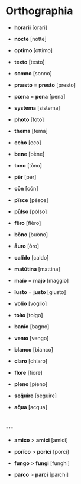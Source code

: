 # Orthographia

* **horarii** [orari]

* **nocte** [notte]
* **optimo** [ottimo]
* **texto** [testo]
* **somno** [sonno]

* **præsto** = **presto** [presto]
* **pœna** = **pena** [pena]
* **systema** [sistema]

* **photo** [foto]
* **thema** [tema]
* **echo** [eco]

* **bene** [bène]
* **tono** [tòno]

* **pēr** [pér]
* **cōn** [cón]

* **pïsce** [pésce]
* **půlso** [pólso]

* **fẽro** [fièro]
* **bõno** [buòno]

* **åuro** [òro]

* **calĭdo** [caldo]
* **matŭtina** [mattina]

* **maĭo** = **majo** [maggio]
* **ĭusto** = **justo** [giusto]

* **volĭo** [voglio]
* **tolıo** [tolgo]
* **banĭo** [bagno]
* **venıo** [vengo]

* **blanco** [bianco]
* **claro** [chiaro]
* **flore** [fiore]
* **pleno** [pieno]

* **seq̆uire** [seguire]
* **aq̄ua** [acqua]

## ...

* **amico** > **amici** [amici]
* **porĭco** > **porĭci** [porci]

* **fungo** > **fungi** [funghi]
* **parco** > **parci** [parchi]
